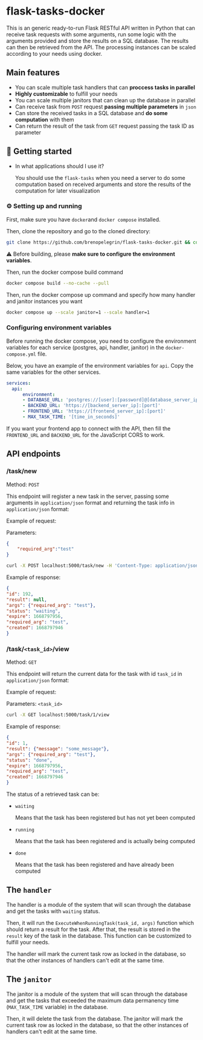 # flask-tasks-docker

This is an generic ready-to-run Flask RESTful API written in Python that can receive task requests with some arguments, run some logic with the arguments provided and store the results on a SQL database. The results can then be retrieved from the API. The processing instances can be scaled according to your needs using docker.

## Main features

- You can scale multiple task handlers that can **proccess tasks in parallel**
- **Highly customizable** to fulfill your needs
- You can scale multiple janitors that can clean up the database in parallel
- Can receive task from ```POST``` request **passing multiple parameters** in ```json```
- Can store the received tasks in a SQL database and **do some computation** with them
- Can return the result of the task from ```GET``` request passing the task ID as parameter


## :rocket: Getting started

- In what applications should I use it?
  
    You should use the ```flask-tasks``` when you need a server to do some computation based on received arguments and store the results of the computation for later visualization

### :gear: Setting up and running

First, make sure you have ```docker```and ```docker compose``` installed.

Then, clone the repository and go to the cloned directory:
```bash
git clone https://github.com/brenopelegrin/flask-tasks-docker.git && cd flask-tasks-docker
```

:warning: Before building, please **make sure to configure the environment variables**.

Then, run the docker compose build command
```bash
docker compose build --no-cache --pull
```

Then, run the docker compose up command and specify how many handler and janitor instances you want
```bash
docker compose up --scale janitor=1 --scale handler=1
```

### Configuring environment variables
Before running the docker compose, you need to configure the environment variables for each service (postgres, api, handler, janitor) in the ```docker-compose.yml``` file. 

Below, you have an example of the environment variables for ```api```. Copy the same variables for the other services.

```yaml
services:
  api:
	  environment:
      - DATABASE_URL: 'postgres://[user]:[password]@[database_server_ip]:[port]/[database_name]'
      - BACKEND_URL: 'https://[backend_server_ip]:[port]'
      - FRONTEND_URL: 'https://[frontend_server_ip]:[port]'
      - MAX_TASK_TIME: '[time_in_seconds]'
```
If you want your frontend app to connect with the API, then fill the ```FRONTEND_URL``` and ```BACKEND_URL``` for the JavaScript CORS to work.

## API endpoints

### /task/new

Method: ```POST```

This endpoint will register a new task in the server, passing some arguments in ```application/json``` format and returning the task info in ```application/json``` format:

Example of request:

Parameters:
```json
{
    "required_arg":"test"
}
```

```bash
curl -X POST localhost:5000/task/new -H 'Content-Type: application/json' -d '{"required_arg":"test"}'
```

Example of response:

```json
{
"id": 192,
"result": null,
"args": {"required_arg": "test"},
"status": "waiting",
"expire": 1668797956,
"required_arg": "test",
"created": 1668797946
}
```

### /task/```<task_id>```/view

Method: ```GET```

This endpoint will return the current data for the task with id ```task_id``` in ```application/json``` format:

Example of request:

Parameters: ```<task_id>```

```bash
curl -X GET localhost:5000/task/1/view
```

Example of response:

```json
{
"id": 1,
"result": {"message": "some_message"},
"args": {"required_arg": "test"},
"status": "done",
"expire": 1668797956,
"required_arg": "test",
"created": 1668797946
}
```

The status of a retrieved task can be:
- ```waiting```
  
  Means that the task has been registered but has not yet been computed
- ```running```
  
  Means that the task has been registered and is actually being computed
- ```done```
  
  Means that the task has been registered and have already been computed

## The ```handler```

The handler is a module of the system that will scan through the database and get the tasks with ```waiting``` status.

Then, it will run the ```ExecuteWhenRunningTask(task_id, args)``` function which should return a result for the task. After that, the result is stored in the ```result``` key of the task in the database. This function can be customized to fulfill your needs.

The handler will mark the current task row as locked in the database, so that the other instances of handlers can't edit at the same time.

## The ```janitor```
The janitor is a module of the system that will scan through the database and get the tasks that exceeded the maximum data permanency time (```MAX_TASK_TIME``` variable) in the database.

Then, it will delete the task from the database. The janitor will mark the current task row as locked in the database, so that the other instances of handlers can't edit at the same time. 
